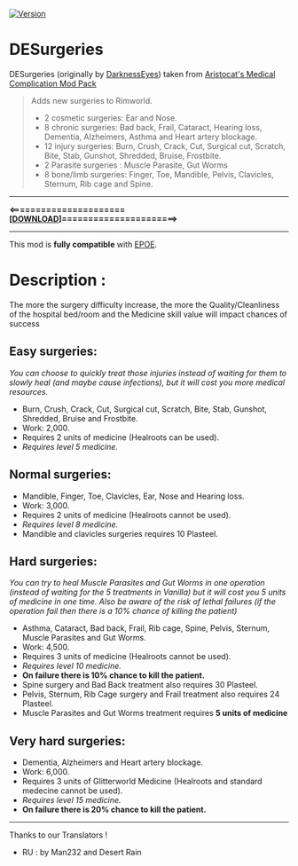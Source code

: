[![Version](https://img.shields.io/badge/Rimworld-A17-red.svg)](http://rimworldgame.com/)
# DESurgeries
DESurgeries (originally by [DarknessEyes](https://ludeon.com/forums/index.php?topic=18976.0))  taken from [Aristocat's Medical Complication Mod Pack](https://ludeon.com/forums/index.php?topic=20708.0)

> Adds new surgeries to Rimworld.
> * 2 cosmetic surgeries: Ear and Nose.
> * 8 chronic surgeries: Bad back, Frail, Cataract, Hearing loss, Dementia, Alzheimers, Asthma and Heart artery blockage.
> * 12 injury surgeries: Burn, Crush, Crack, Cut, Surgical cut, Scratch, Bite, Stab, Gunshot, Shredded, Bruise, Frostbite.
> * 2 Parasite surgeries : Muscle Parasite, Gut Worms
> * 8 bone/limb surgeries: Finger, Toe, Mandible, Pelvis, Clavicles, Sternum, Rib cage and Spine.

____________________________
**<======================[[DOWNLOAD](https://github.com/kaptain-kavern/DESurgeries/releases/latest)]======================>**
____________________________
This mod is __fully compatible__ with [EPOE](https://ludeon.com/forums/index.php?topic=10571.msg104518#msg104518).

# Description :
The more the surgery difficulty increase, the more the Quality/Cleanliness of the hospital bed/room and the Medicine skill value will impact chances of success

## Easy surgeries:
*You can choose to quickly treat those injuries instead of waiting for them to slowly heal (and maybe cause infections), but it will cost you more medical resources.*
* Burn, Crush, Crack, Cut, Surgical cut, Scratch, Bite, Stab, Gunshot, Shredded, Bruise and Frostbite.
* Work: 2,000.
* Requires 2 units of medicine (Healroots can be used).
* _Requires level 5 medicine._

## Normal surgeries:
* Mandible, Finger, Toe, Clavicles, Ear, Nose and Hearing loss.
* Work: 3,000.
* Requires 2 units of medicine (Healroots cannot be used).
* _Requires level 8 medicine._
* Mandible and clavicles surgeries requires 10 Plasteel.

## Hard surgeries:
*You can try to heal Muscle Parasites and Gut Worms in one operation (instead of waiting for the 5 treatments in Vanilla) but it will cost you 5 units of medicine in one time. Also be aware of the risk of lethal failures (if the operation fail then there is a 10% chance of killing the patient)*
* Asthma, Cataract, Bad back, Frail, Rib cage, Spine, Pelvis, Sternum, Muscle Parasites and Gut Worms.
* Work: 4,500.
* Requires 3 units of medicine (Healroots cannot be used).
* _Requires level 10 medicine._
* __On failure there is 10% chance to kill the patient.__
* Spine surgery and Bad Back treatment also requires 30 Plasteel.
* Pelvis, Sternum, Rib Cage surgery and Frail treatment also requires 24 Plasteel.
* Muscle Parasites and Gut Worms treatment requires __5 units of medicine__

## Very hard surgeries:
* Dementia, Alzheimers and Heart artery blockage.
* Work: 6,000.
* Requires 3 units of Glitterworld Medicine (Healroots and standard medecine cannot be used).
* _Requires level 15 medicine._
* __On failure there is 20% chance to kill the patient.__

______________________

Thanks to our Translators !
- RU : by Man232 and Desert Rain
